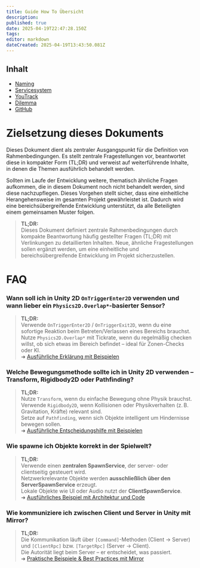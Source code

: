 ```yaml
---
title: Guide How To Übersicht
description: 
published: true
date: 2025-04-19T22:47:28.150Z
tags: 
editor: markdown
dateCreated: 2025-04-19T13:43:50.081Z
---
```


## Inhalt
- [Naming](Naming/README.md)
- [Servicesystem](Servicesystem/README.md)
- [YouTrack](YouTrack/README.md)
- [Dilemma](Dilemma/README.md)
- [GitHub](GitHub/README.md)

# Zielsetzung dieses Dokuments

Dieses Dokument dient als zentraler Ausgangspunkt für die Definition von Rahmenbedingungen. Es stellt zentrale Fragestellungen vor, beantwortet diese in kompakter Form (TL;DR) und verweist auf weiterführende Inhalte, in denen die Themen ausführlich behandelt werden.

Sollten im Laufe der Entwicklung weitere, thematisch ähnliche Fragen aufkommen, die in diesem Dokument noch nicht behandelt werden, sind diese nachzupflegen. Dieses Vorgehen stellt sicher, dass eine einheitliche Herangehensweise im gesamten Projekt gewährleistet ist. Dadurch wird eine bereichsübergreifende Entwicklung unterstützt, da alle Beteiligten einem gemeinsamen Muster folgen.

> **TL;DR:**  
> Dieses Dokument definiert zentrale Rahmenbedingungen durch kompakte Beantwortung häufig gestellter Fragen (TL;DR) mit Verlinkungen zu detaillierten Inhalten. Neue, ähnliche Fragestellungen sollen ergänzt werden, um eine einheitliche und bereichsübergreifende Entwicklung im Projekt sicherzustellen.


# FAQ

### Wann soll ich in Unity 2D `OnTriggerEnter2D` verwenden und wann lieber ein `Physics2D.Overlap*`-basierter Sensor?

> **TL;DR:**  
> Verwende `OnTriggerEnter2D` / `OnTriggerExit2D`, wenn du eine sofortige Reaktion beim Betreten/Verlassen eines Bereichs brauchst.  
> Nutze `Physics2D.Overlap*` mit Tickrate, wenn du regelmäßig checken willst, ob sich etwas im Bereich befindet – ideal für Zonen-Checks oder KI.  
> ➜ [Ausführliche Erklärung mit Beispielen](./Guide-HowTo/DetectionDilemma)


### Welche Bewegungsmethode sollte ich in Unity 2D verwenden – Transform, Rigidbody2D oder Pathfinding?

> **TL;DR:**  
> Nutze `Transform`, wenn du einfache Bewegung ohne Physik brauchst.  
> Verwende `Rigidbody2D`, wenn Kollisionen oder Physikverhalten (z. B. Gravitation, Kräfte) relevant sind.  
> Setze auf `Pathfinding`, wenn sich Objekte intelligent um Hindernisse bewegen sollen.  
> ➜ [Ausführliche Entscheidungshilfe mit Beispielen](./Guide-HowTo/MovementDilemma)


### Wie spawne ich Objekte korrekt in der Spielwelt?

> **TL;DR:**  
> Verwende einen **zentralen SpawnService**, der server- oder clientseitig gesteuert wird.  
> Netzwerkrelevante Objekte werden **ausschließlich über den ServerSpawnService** erzeugt.  
> Lokale Objekte wie UI oder Audio nutzt der **ClientSpawnService**.  
> ➜ [Ausführliches Beispiel mit Architektur und Code](./Guide-HowTo/SpawnDilemma)


### Wie kommuniziere ich zwischen Client und Server in Unity mit Mirror?

> **TL;DR:**  
> Die Kommunikation läuft über `[Command]`-Methoden (Client → Server) und `[ClientRpc]` bzw. `[TargetRpc]` (Server → Client).  
> Die Autorität liegt beim Server – er entscheidet, was passiert.  
> ➜ [Praktische Beispiele & Best Practices mit Mirror](./Guide-HowTo/NetworkDilemma)
